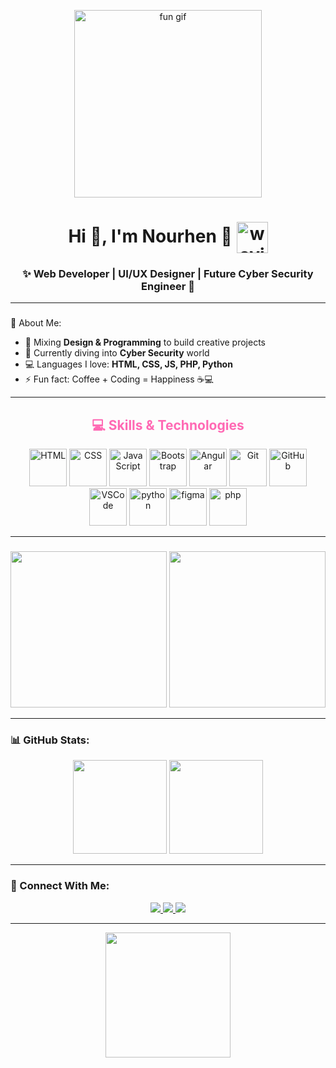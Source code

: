 <!-- Banner -->
<p align="center">
  <img src="https://media4.giphy.com/media/ML15sUZFNyMy0Yv55m/giphy.gif" 
       alt="fun gif" 
       width="300" />
</p>



<h1 align="center">
  Hi 👋, I'm Nourhen 🌸
  <img src="https://media.tenor.com/images/4e6d1e3e2b8e7f0f7b5b5b5b5b5b5b5b/tenor.gif" alt="waving hand" width="50" style="vertical-align:middle;" />
</h1>


<h3 align="center">✨ Web Developer | UI/UX Designer | Future Cyber Security Engineer 🔐</h3>

---

###
💫 About Me:
- 🎨 Mixing **Design & Programming** to build creative projects  
- 🌱 Currently diving into **Cyber Security** world  
- 💻 Languages I love: **HTML, CSS, JS, PHP, Python**  
- ⚡ Fun fact: Coffee + Coding = Happiness ☕💻  

---

###
<h2 align="center" style="color:#ff69b4;">💻 Skills & Technologies</h2>

<p align="center">
  <!-- HTML -->
  <img src="https://skillicons.dev/icons?i=html" title="HTML" width="60" />
  
  <!-- CSS -->
  <img src="https://skillicons.dev/icons?i=css" title="CSS" width="60" />
  
  <!-- JavaScript -->
  <img src="https://skillicons.dev/icons?i=js" title="JavaScript" width="60" />
  
  <!-- Bootstrap -->
  <img src="https://skillicons.dev/icons?i=bootstrap" title="Bootstrap" width="60" />
  
  <!-- Angular -->
  <img src="https://skillicons.dev/icons?i=angular" title="Angular" width="60" />
  
  <!-- Git -->
  <img src="https://skillicons.dev/icons?i=git" title="Git" width="60" />
  
  <!-- GitHub -->
  <img src="https://skillicons.dev/icons?i=github" title="GitHub" width="60" />
  
  <!-- VSCode -->
  <img src="https://skillicons.dev/icons?i=vscode" title="VSCode" width="60" />

   <img src="https://skillicons.dev/icons?i=python" title="python" width="60" />

   <img src="https://skillicons.dev/icons?i=figma" title="figma" width="60" />

  <img src="https://skillicons.dev/icons?i=php" title="php" width="60" />
</p>



---

### 
<p align="center">
  <img src="https://media.giphy.com/media/ZVik7pBtu9dNS/giphy.gif" width="250"/>
  <img src="https://media.giphy.com/media/f3iwJFOVOwuy7K6FFw/giphy.gif" width="250"/>
</p>

---

### 📊 GitHub Stats:
<p align="center">
  <img src="https://github-readme-stats.vercel.app/api?username=nourhenriahii&show_icons=true&theme=radical" height="150"/>
  <img src="https://github-readme-streak-stats.herokuapp.com/?user=nourhenriahii&theme=radical" height="150"/>
</p>

---

### 🌷 Connect With Me:
<p align="center">
  <a href="https://linkedin.com/in/YOUR-LINK">
    <img src="https://img.shields.io/badge/LinkedIn-0077B5?style=for-the-badge&logo=linkedin&logoColor=white"/>
  </a>
  <a href="mailto:YOURMAIL@gmail.com">
    <img src="https://img.shields.io/badge/Email-EA4335?style=for-the-badge&logo=gmail&logoColor=white"/>
  </a>
  <a href="https://YOUR-PORTFOLIO.com">
    <img src="https://img.shields.io/badge/Portfolio-FF69B4?style=for-the-badge&logo=ko-fi&logoColor=white"/>
  </a>
</p>

---

<p align="center">
  <img src="https://media.giphy.com/media/Ll22OhMLAlVDb8UQWe/giphy.gif" width="200"/>
</p>   


